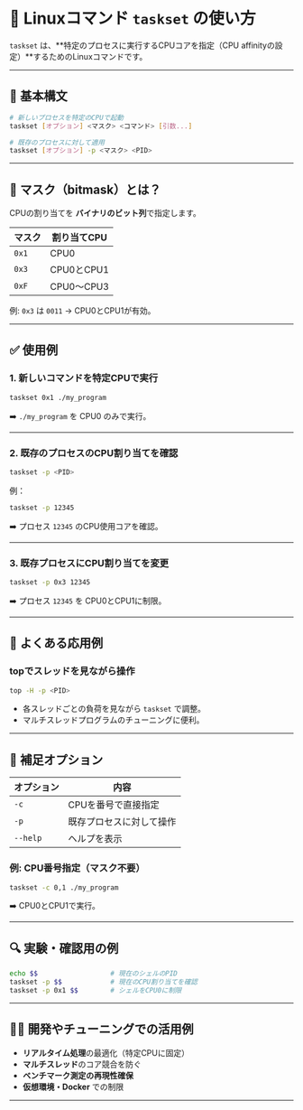 # 🧠 Linuxコマンド `taskset` の使い方

`taskset` は、**特定のプロセスに実行するCPUコアを指定（CPU affinityの設定）**するためのLinuxコマンドです。

---

## 🔧 基本構文

```bash
# 新しいプロセスを特定のCPUで起動
taskset [オプション] <マスク> <コマンド> [引数...]

# 既存のプロセスに対して適用
taskset [オプション] -p <マスク> <PID>
```

---

## 🧠 マスク（bitmask）とは？

CPUの割り当てを **バイナリのビット列**で指定します。

| マスク | 割り当てCPU |
|--------|--------------|
| `0x1`  | CPU0         |
| `0x3`  | CPU0とCPU1   |
| `0xF`  | CPU0〜CPU3   |

例: `0x3` は `0011` → CPU0とCPU1が有効。

---

## ✅ 使用例

### 1. 新しいコマンドを特定CPUで実行

```bash
taskset 0x1 ./my_program
```
➡️ `./my_program` を CPU0 のみで実行。

---

### 2. 既存のプロセスのCPU割り当てを確認

```bash
taskset -p <PID>
```

例：

```bash
taskset -p 12345
```
➡️ プロセス `12345` のCPU使用コアを確認。

---

### 3. 既存プロセスにCPU割り当てを変更

```bash
taskset -p 0x3 12345
```
➡️ プロセス `12345` を CPU0とCPU1に制限。

---

## 🧪 よくある応用例

### topでスレッドを見ながら操作

```bash
top -H -p <PID>
```

- 各スレッドごとの負荷を見ながら `taskset` で調整。
- マルチスレッドプログラムのチューニングに便利。

---

## 🧰 補足オプション

| オプション | 内容                       |
|------------|----------------------------|
| `-c`       | CPUを番号で直接指定       |
| `-p`       | 既存プロセスに対して操作  |
| `--help`   | ヘルプを表示              |

### 例: CPU番号指定（マスク不要）

```bash
taskset -c 0,1 ./my_program
```
➡️ CPU0とCPU1で実行。

---

## 🔍 実験・確認用の例

```bash
echo $$                  # 現在のシェルのPID
taskset -p $$            # 現在のCPU割り当てを確認
taskset -p 0x1 $$        # シェルをCPU0に制限
```

---

## 👨‍💻 開発やチューニングでの活用例

- **リアルタイム処理**の最適化（特定CPUに固定）
- **マルチスレッド**のコア競合を防ぐ
- **ベンチマーク測定の再現性確保**
- **仮想環境・Docker** での制限

---


